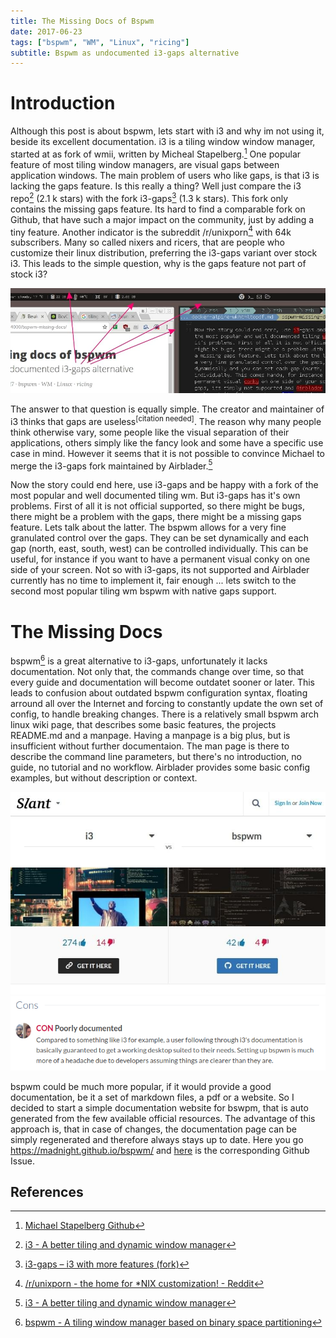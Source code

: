 ```yaml
---
title: The Missing Docs of Bspwm
date: 2017-06-23
tags: ["bspwm", "WM", "Linux", "ricing"]
subtitle: Bspwm as undocumented i3-gaps alternative
---
```


# Introduction
Although this post is about bspwm, lets start with i3 and why im not using it, beside its excellent documentation. i3 is a tiling window window manager, started at as fork of wmii, written by Micheal Stapelberg.[^1] One popular feature of most tiling window managers, are visual gaps between application windows. The main problem of users who like gaps, is that i3 is lacking the gaps feature. Is this really a thing? Well just compare the i3 repo[^2] (2.1 k stars) with the fork i3-gaps[^3] (1.3 k stars). This fork only contains the missing gaps feature. Its hard to find a comparable fork on Github, that have such a major impact on the community, just by adding a tiny feature. Another indicator is the subreddit /r/unixporn[^4] with 64k subscribers. Many so called nixers and ricers, that are people who customize their linux distribution, preferring the i3-gaps variant over stock i3. This leads to the simple question, why is the gaps feature not part of stock i3?

![](/images/gaps.jpg)

The answer to that question is equally simple. The creator and maintainer of i3 thinks that gaps are useless<sup>[citation needed]</sup>. The reason why many people think otherwise vary, some people like the visual separation of their applications, others simply like the fancy look and some have a specific use case in mind. However it seems that it is not possible to convince Michael to merge the i3-gaps fork maintained by Airblader.[^2]

Now the story could end here, use i3-gaps and be happy with a fork of the most popular and well documented tiling wm. But i3-gaps has it's own problems. First of all it is not official supported, so there might be bugs, there might be a problem with the gaps, there might be a missing gaps feature. Lets talk about the latter. The bspwm allows for a very fine granulated control over the gaps. They can be set dynamically and each gap (north, east, south, west) can be controlled individually. This can be useful, for instance if you want to have a permanent visual conky on one side of your screen. Not so with i3-gaps, its not supported and Airblader currently has no time to implement it, fair enough ... lets switch to the second most popular tiling wm bspwm with native gaps support.

# The Missing Docs
bspwm[^5] is a great alternative to i3-gaps, unfortunately it lacks documentation. Not only that, the commands change over time, so that every guide and documentation will become outdatet sooner or later. This leads to confusion about outdated bspwm configuration syntax, floating arround all over the Internet and forcing to constantly update the own set of config, to handle breaking changes. There is a relatively small bspwm arch linux wiki page, that describes some basic features, the projects README.md and a manpage. Having a manpage is a big plus, but is insufficient without further documentaion. The man page is there to describe the command line parameters, but there's no introduction, no guide, no tutorial and no workflow. Airblader provides some basic config examples, but without description or context.

![](/images/slant-bspwm-i3.jpg)
![](/images/slant-bspwm-bad-docs.jpg)

bspwm could be much more popular, if it would provide a good documentation, be it a set of markdown files, a pdf or a website. So I decided to start a simple documentation website for bswpm, that is auto generated from the few available official resources. The advantage of this approach is, that in case of changes, the documentation page can be simply regenerated and therefore always stays up to date. Here you go https://madnight.github.io/bspwm/ and [here](https://github.com/baskerville/bspwm/issues/645) is the corresponding Github Issue.

## References
[^1]: [Michael Stapelberg Github](https://github.com/stapelberg)
[^2]: [i3 - A better tiling and dynamic window manager](https://github.com/stapelberg/i3)
[^3]: [i3-gaps – i3 with more features (fork)](https://github.com/Airblader/i3)
[^4]: [/r/unixporn - the home for *NIX customization! - Reddit](https://www.reddit.com/r/unixporn/)
[^5]: [bspwm - A tiling window manager based on binary space partitioning](https://github.com/baskerville/bspwm)
